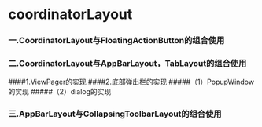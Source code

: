 # coordinatorLayout
### 一.CoordinatorLayout与FloatingActionButton的组合使用
### 二.CoordinatorLayout与AppBarLayout，TabLayout的组合使用  
####1.ViewPager的实现
####2.底部弹出栏的实现
#####（1）PopupWindow的实现
#####（2）dialog的实现
### 三.AppBarLayout与CollapsingToolbarLayout的组合使用 
